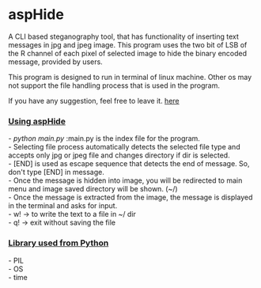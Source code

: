 # aspHide

A CLI based steganography tool, that has functionality of inserting text messages in jpg and jpeg image.
This program uses the two bit of LSB of the R channel of each pixel of selected image to hide the binary encoded
message, provided by users.

This program is designed to run in terminal of linux machine. Other os may not support the file handling
process that is used in the program.

If you have any suggestion, feel free to leave it. <a href="https://nirojpoudel.com.np/pages/contact.php">here</a>

<h3><u>Using aspHide</u></h3>
- <i>python main.py</i>  :main.py is the index file for the program.<br>
- Selecting file process automatically detects the selected file type and accepts only jpg or jpeg file and changes directory if dir is selected.<br>
- [END] is used as escape sequence that detects the end of message. So, don't type [END] in message.<br>
- Once the message is hidden into image, you will be redirected to main menu and image saved directory will be shown. (~/)<br>
- Once the message is extracted from the image, the message is displayed in the terminal and asks for input.<br>
- w! -> to write the text to a file in ~/ dir<br>
- q! -> exit without saving the file

<h3><u>Library used from Python</u></h3>
- PIL<br>
- OS<br>
- time<br>
